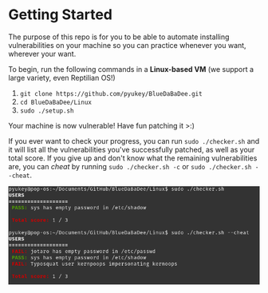 # Getting Started

The purpose of this repo is for you to be able to automate installing vulnerabilities on your machine so you can practice whenever you want, wherever your want.

To begin, run the following commands in a **Linux-based VM** (we support a large variety, even Reptilian OS!)

1. `git clone https://github.com/pyukey/BlueDaBaDee.git`
2. `cd BlueDaBaDee/Linux`
3. `sudo ./setup.sh`

Your machine is now vulnerable! Have fun patching it >:)

If you ever want to check your progress, you can run `sudo ./checker.sh` and it will list all the vulnerabilities you've successfully patched, as well as your total score. If you give up and don't know what the remaining vulnerabilities are, you can *cheat* by running `sudo ./checker.sh -c` or `sudo ./checker.sh --cheat`. 

![test image](./SPOILER_image.webp)